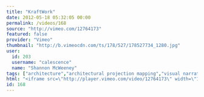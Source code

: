 ```yaml
---
title: "KraftWork"
date: 2012-05-18 05:32:05 00:00
permalink: /videos/168
source: "http://vimeo.com/12764173"
featured: false
provider: "Vimeo"
thumbnail: "http://b.vimeocdn.com/ts/178/527/178527734_1280.jpg"
user:
  id: 203
  username: "calescence"
  name: "Shannon McWeeney"
tags: ["architecture","architectural projection mapping","visual narrative"]
html: "<iframe src=\"http://player.vimeo.com/video/12764173\" width=\"1920\" height=\"1080\" frameborder=\"0\" webkitallowfullscreen mozallowfullscreen allowfullscreen></iframe>"
id: 168
---
```


